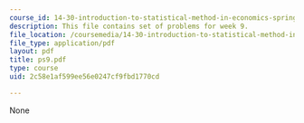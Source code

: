```yaml
---
course_id: 14-30-introduction-to-statistical-method-in-economics-spring-2006
description: This file contains set of problems for week 9.
file_location: /coursemedia/14-30-introduction-to-statistical-method-in-economics-spring-2006/2c58e1af599ee56e0247cf9fbd1770cd_ps9.pdf
file_type: application/pdf
layout: pdf
title: ps9.pdf
type: course
uid: 2c58e1af599ee56e0247cf9fbd1770cd

---
```

None